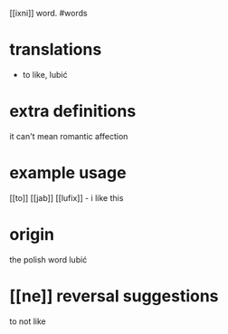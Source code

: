 [[ixni]] word.
#words
# translations
- to like, lubić 
# extra definitions
it can't mean romantic affection
# example usage
[[to]] [[jab]] [[lufix]] - i like this
# origin
the polish word lubić 
# [[ne]] reversal suggestions 
to not like